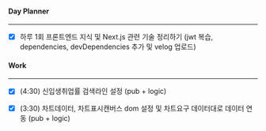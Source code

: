 
#### Day Planner
---
- [x] 하루 1회 프론트엔드 지식 및 Next.js 관련 기술 정리하기 (jwt 복습, dependencies, devDependencies 추가 및 velog 업로드)


#### Work
---
- [x] (4:30) 신입생취업률 검색라인 설정 (pub + logic)
- [x] (3:30) 차트데이터, 차트표시캔버스 dom 설정 및 차트요구 데이터대로 데이터 연동 (pub + logic)

